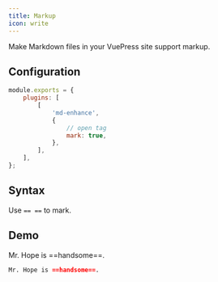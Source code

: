 ```yaml
---
title: Markup
icon: write
---
```


Make Markdown files in your VuePress site support markup.

<!-- more -->

## Configuration

```js {7}
module.exports = {
    plugins: [
        [
            'md-enhance',
            {
                // open tag
                mark: true,
            },
        ],
    ],
};
```

## Syntax

Use `== ==` to mark.

## Demo

Mr. Hope is ==handsome==.

```md
Mr. Hope is ==handsome==.
```

